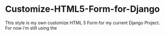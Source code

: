 # Customize-HTML5-Form-for-Django

This style is my own customize HTML 5 Form for my current Django Project. For now i'm still using the <style> tag for the styling.
But in the future, i will make sure to seperate it in an css file for better readibility. 

Hope you enjoy it! :)
